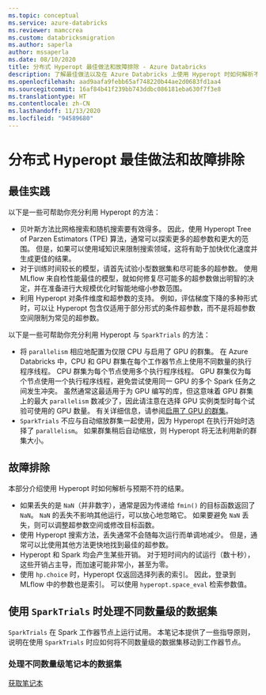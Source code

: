 ```yaml
---
ms.topic: conceptual
ms.service: azure-databricks
ms.reviewer: mamccrea
ms.custom: databricksmigration
ms.author: saperla
author: mssaperla
ms.date: 08/10/2020
title: 分布式 Hyperopt 最佳做法和故障排除 - Azure Databricks
description: 了解最佳做法以及在 Azure Databricks 上使用 Hyperopt 时如何解析不需要的结果
ms.openlocfilehash: aad9aafa9febb65af748220b44ae2d0683fd1aa4
ms.sourcegitcommit: 16af84b41f239bb743ddbc086181eba630f7f3e8
ms.translationtype: HT
ms.contentlocale: zh-CN
ms.lasthandoff: 11/13/2020
ms.locfileid: "94589680"
---
```

# <a name="distributed-hyperopt-best-practices-and-troubleshooting"></a><a id="distributed-hyperopt-best-practices-and-troubleshooting"> </a><a id="hyperopt-best-practices"> </a>分布式 Hyperopt 最佳做法和故障排除

## <a name="best-practices"></a>最佳实践

以下是一些可帮助你充分利用 Hyperopt 的方法：

* 贝叶斯方法比网格搜索和随机搜索要有效得多。 因此，使用 Hyperopt Tree of Parzen Estimators (TPE) 算法，通常可以探索更多的超参数和更大的范围。 但是，如果可以使用域知识来限制搜索领域，这将有助于加快优化速度并生成更佳的结果。
* 对于训练时间较长的模型，请首先试验小型数据集和尽可能多的超参数。 使用 MLflow 来自检性能最佳的模型，就如何修复尽可能多的超参数做出明智的决定，并在准备进行大规模优化时智能地缩小参数范围。
* 利用 Hyperopt 对条件维度和超参数的支持。  例如，评估梯度下降的多种形式时，可以让 Hyperopt 包含仅适用于部分形式的条件超参数，而不是将超参数空间限制为常见的超参数。

以下是一些可帮助你充分利用 Hyperopt 与 `SparkTrials` 的方法：

* 将 `parallelism` 相应地配置为仅限 CPU 与启用了 GPU 的群集。 在 Azure Databricks 中，CPU 和 GPU 群集在每个工作器节点上使用不同数量的执行程序线程。 CPU 群集为每个节点使用多个执行程序线程。 GPU 群集仅为每个节点使用一个执行程序线程，避免尝试使用同一 GPU 的多个 Spark 任务之间发生冲突。 虽然通常这最适用于为 GPU 编写的库，但这意味着 GPU 群集上的最大 `parallelism` 数减少了，因此请注意在选择 GPU 实例类型时每个试验可使用的 GPU 数量。 有关详细信息，请参阅[启用了 GPU 的群集](../../../clusters/gpu.md#create-a-gpu-cluster)。
* `SparkTrials` 不应与自动缩放群集一起使用，因为 Hyperopt 在执行开始时选择了 `parallelism`。  如果群集稍后自动缩放，则 Hyperopt 将无法利用新的群集大小。

## <a name="troubleshooting"></a><a id="hyperopt-troubleshooting"> </a><a id="troubleshooting"> </a>故障排除

本部分介绍使用 Hyperopt 时如何解析与预期不符的结果。

* 如果丢失的是 `NaN`（并非数字），通常是因为传递给 `fmin()` 的目标函数返回了 `NaN`。 `NaN` 的丢失不影响其他运行，可以放心地忽略它。  如果要避免 `NaN` 丢失，则可以调整超参数空间或修改目标函数。
* 使用 Hyperopt 搜索方法，丢失通常不会随每次运行而单调地减少。 但是，通常可以比使用其他方法更快地找到最佳的超参数。
* Hyperopt 和 Spark 均会产生某些开销。 对于短时间内的试运行（数十秒），这些开销占主导，而加速可能非常小，甚至为零。
* 使用 `hp.choice` 时，Hyperopt 仅返回选择列表的索引。 因此，登录到 MLflow 中的参数也是索引。 可以使用 `hyperopt.space_eval` 检索参数值。

## <a name="handle-datasets-of-different-orders-of-magnitude-when-using-sparktrials"></a>使用 `SparkTrials` 时处理不同数量级的数据集

`SparkTrials` 在 Spark 工作器节点上运行试用。 本笔记本提供了一些指导原则，说明在使用 `SparkTrials` 时应如何将不同数量级的数据集移动到工作器节点。

### <a name="handle-datasets-of-different-orders-of-magnitude-notebook"></a>处理不同数量级笔记本的数据集

[获取笔记本](../../../_static/notebooks/hyperopt-spark-data.html)